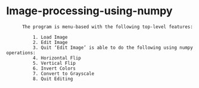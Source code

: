 # Image-processing-using-numpy
          The program is menu-based with the following top-level features:

              1. Load Image
              2. Edit Image
              3. Quit ‘Edit Image’ is able to do the following using numpy operations:
              4. Horizontal Flip
              5. Vertical Flip
              6. Invert Colors
              7. Convert to Grayscale
              8. Quit Editing
